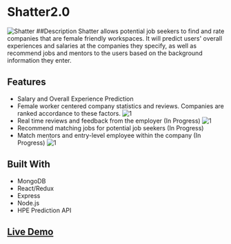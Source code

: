 # Shatter2.0
![Shatter](https://dl2.pushbulletusercontent.com/mnpt1VYCZSIb7S9LCWh9EJCeG6cR9cI5/unnamed.gif)
##Description
Shatter allows potential job seekers to find and rate companies that are female friendly workspaces. 
It will predict users' overall experiences and salaries at the companies they specify, as well as recommend jobs and mentors to the users based on the background information they enter.
## Features
* Salary and Overall Experience Prediction
* Female worker centered company statistics and reviews. Companies are ranked accordance to these factors. 
![1](https://dl2.pushbulletusercontent.com/zG2KxbN5ojNYcrM9PkoKSJ2LEF1fOZMr/Screen%20Shot%202017-02-21%20at%201.51.48%20AM.png)
* Real time reviews and feedback from the employer (In Progress)
![1](https://dl2.pushbulletusercontent.com/8Asveo6MEei2l5WxBQCxlue3eg6RU8JA/Screen%20Shot%202017-02-21%20at%201.53.00%20AM.png)
* Recommend matching jobs for potential job seekers (In Progress)
* Match mentors and entry-level employee within the company (In Progress)
![1](https://dl2.pushbulletusercontent.com/tvsAZf8ELxZWyajvuHieCPcmCazGA6X7/Screen%20Shot%202017-02-21%20at%201.52.06%20AM.png)

## Built With
* MongoDB
* React/Redux
* Express
* Node.js
* HPE Prediction API

## [Live Demo](http://shatter.codecatdesigns.com)

